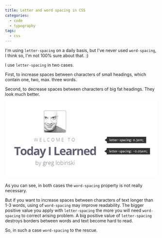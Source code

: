 ```yaml
---
title: Letter and word spacing in CSS
categories:
  - code
  - typography
tags:
  - css
---
```


I'm using `letter-spacing` on a daily basis, but I've never used `word-spacing`, I think so, I'm not 100% sure about that. :)

I use `letter-spacing` in two cases.

First, to increase spaces between characters of small headings, which contain one, two, max. three words.

Second, to decrease spaces between characters of big fat headings. They look much better.

![letter-spacing](./letter-spacing.png)

As you can see, in both cases the `word-spacing` property is not really necessary.

But if you want to increase spaces between characters of text longer than 1-3 words, using of `word-spacing` may improve readability. The bigger positive value you apply with `letter-spacing` the more you will need `word-spacing` to correct arising problem. A big positive value of `letter-spacing` destroys borders between words and text become hard to read.

So, in such a case `word-spacing` to the rescue.
